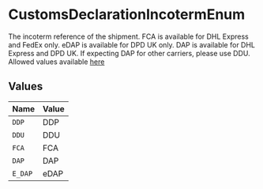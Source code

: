 # CustomsDeclarationIncotermEnum

The incoterm reference of the shipment. FCA is available for DHL Express and FedEx only. 
eDAP is available for DPD UK only. DAP is available for DHL Express and DPD UK.
If expecting DAP for other carriers, please use DDU.
Allowed values available <a href="#tag/Customs-Declaration-Incoterm">here</a>


## Values

| Name    | Value   |
| ------- | ------- |
| `DDP`   | DDP     |
| `DDU`   | DDU     |
| `FCA`   | FCA     |
| `DAP`   | DAP     |
| `E_DAP` | eDAP    |